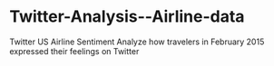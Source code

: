 # Twitter-Analysis--Airline-data


Twitter US Airline Sentiment
Analyze how travelers in February 2015 expressed their feelings on Twitter
